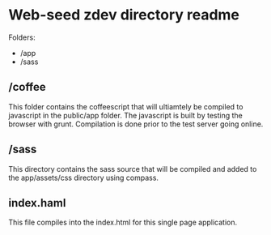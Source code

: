 Web-seed zdev directory readme
==============================

Folders:

* /app
* /sass


/coffee
-------
This folder contains the coffeescript that will ultiamtely be compiled to
javascript in the public/app folder. The javascript is built by testing the 
browser with grunt. Compilation is done prior to the test server going online. 

/sass
-----
This directory contains the sass source that will be compiled and added to the 
app/assets/css directory using compass. 

index.haml
----------
This file compiles into the index.html for this single page application.
